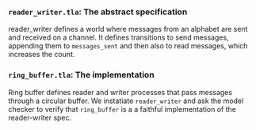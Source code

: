 ### `reader_writer.tla`: The abstract specification

reader_writer defines a world where messages from an alphabet are sent and received on
a channel. It defines transitions to send messages, appending them to `messages_sent` and 
then also to read messages, which increases the count.


### `ring_buffer.tla`: The implementation

Ring buffer defines reader and writer processes that pass messages through a circular buffer. We instatiate `reader_writer` 
and ask the model checker to verify that `ring_buffer` is a a faithful implementation of the reader-writer spec.
